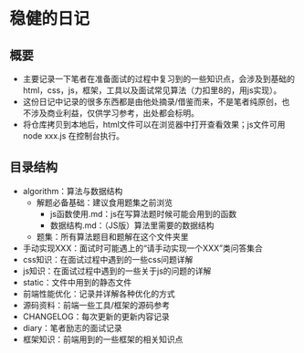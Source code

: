 
# 稳健的日记

## 概要

- 主要记录一下笔者在准备面试的过程中复习到的一些知识点，会涉及到基础的html，css，js，框架，工具以及面试常见算法（力扣里8的，用js实现）。
- 这份日记中记录的很多东西都是由他处摘录/借鉴而来，不是笔者纯原创，也不涉及商业利益，仅供学习参考，出处都会标明。
- 将仓库拷贝到本地后，html文件可以在浏览器中打开查看效果；js文件可用node xxx.js 在控制台执行。

## 目录结构

- algorithm：算法与数据结构
  - 解题必备基础：建议食用题集之前浏览
    - js函数使用.md：js在写算法题时候可能会用到的函数
    - 数据结构.md：（JS版）算法里需要的数据结构
  - 题集：所有算法题目和题解在这个文件夹里
- 手动实现XXX：面试时可能遇上的“请手动实现一个XXX”类问答集合
- css知识：在面试过程中遇到的一些css问题详解
- js知识：在面试过程中遇到的一些关于js的问题的详解
- static：文件中用到的静态文件
- 前端性能优化：记录并详解各种优化的方式
- 源码资料：前端一些工具/框架的源码参考
- CHANGELOG：每次更新的更新内容记录
- diary：笔者励志的面试记录
- 框架知识：前端用到的一些框架的相关知识点
